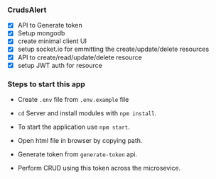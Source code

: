 ### CrudsAlert 

- [x] API to Generate token
- [x] Setup mongodb 
- [x] create minimal client UI
- [x] setup socket.io for emmitting the create/update/delete resources 
- [x] API to create/read/update/delete resource
- [x] setup JWT auth for resource

### Steps to start this app

- Create ```.env``` file from ```.env.example``` file
- ```cd``` Server and install modules with ```npm install```.
- To start the application use ```npm start```.

- Open html file in browser by copying path.

- Generate token from ```generate-token``` api.
- Perform CRUD using this token across the microsevice. 